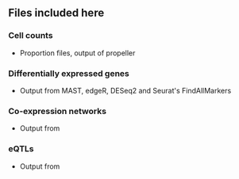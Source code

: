 ## Files included here

### Cell counts 
- Proportion files, output of propeller
  
### Differentially expressed genes 
- Output from MAST, edgeR, DESeq2 and Seurat's FindAllMarkers
  
### Co-expression networks
- Output from 

### eQTLs
- Output from 
